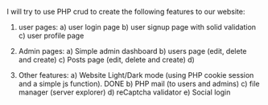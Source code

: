 I will try to use PHP crud to create the following features to our website:
1) user pages:
    a) user login page
    b) user signup page with solid validation
    c) user profile page

2) Admin pages:
    a) Simple admin dashboard
    b) users page (edit, delete and create)
    c) Posts page (edit, delete and create)
    d) 

3) Other features:
    a) Website Light/Dark mode (using PHP cookie session and a simple js function). DONE
    b) PHP mail (to users and admins)
    c) file manager (server explorer)
    d) reCaptcha validator
    e) Social login
